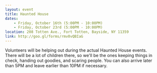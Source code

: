 ```yaml
---
layout: event
title: Haunted House
dates: 
    - Friday, October 16th (5:00PM - 10:00PM)
    - Friday, October 23rd (5:00PM - 10:00PM)
location: 208 Totten Ave., Fort Totten, Bayside, NY 11359
link: http://goo.gl/forms/rmv0vQBIaG
---
```

Volunteers will be helping out during the actual Haunted House events. There will be a lot of children there, so we'll be the ones keeping things in check, handing out goodies, and scaring people. You can also arrive later than 5PM and leave earlier than 10PM if necessary.
